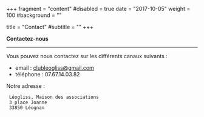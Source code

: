 +++
fragment = "content"
#disabled = true
date = "2017-10-05"
weight = 100
#background = ""

title = "Contact"
#subtitle = ""
+++


**Contactez-nous**

---

Vous pouvez nous contactez sur les différents canaux suivants :

- email : clubleogliss@gmail.com
- téléphone : 07.67.14.03.82

Notre adresse :

```
 Léogliss, Maison des associations
 3 place Joanne
 33850 Léognan
```

